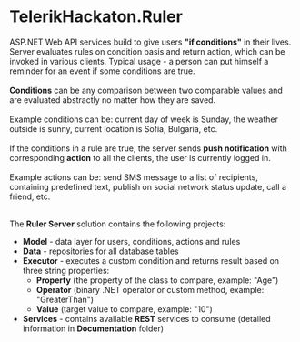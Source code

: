 TelerikHackaton.Ruler
=====================
ASP.NET Web API services build to give users <strong>"if conditions"</strong> in their lives. Server evaluates rules on condition basis and return action, which can be invoked in various clients. Typical usage - a person can put himself a reminder for an event if some conditions are true. 
<br />
<br />
<strong>Conditions</strong> can be any comparison between two comparable values and are evaluated abstractly no matter how they are saved.
<br />
<br />
Example conditions can be: current day of week is Sunday, the weather outside is sunny, current location is Sofia, Bulgaria, etc.
<br />
<br />
If the conditions in a rule are true, the server sends <strong>push notification</strong> with corresponding <strong>action</strong> to all the clients, the user is currently logged in.
<br />
<br />
Example actions can be: send SMS message to a list of recipients, containing predefined text, publish on social network status update, call a friend, etc.

<br />
The <strong>Ruler Server</strong> solution contains the following projects:
<ul>
<li>
<strong>Model</strong> - data layer for users, conditions, actions and rules
</li>
<li>
<strong>Data</strong> - repositories for all database tables
</li>
<li>
<strong>Executor</strong> - executes a custom condition and returns result based on three string properties: 
<ul>
<li>
<strong>Property</strong> (the property of the class to compare, example: "Age")
</li>
<li>
<strong>Operator</strong> (binary .NET operator or custom method, example: "GreaterThan")
</li>
<li>
<strong>Value</strong> (target value to compare, example: "10")
</li>
</ul>
</li>
<li>
<strong>Services</strong> - contains available <strong>REST</strong> services to consume (detailed information in <strong>Documentation</strong> folder)
</li>
</ul>
